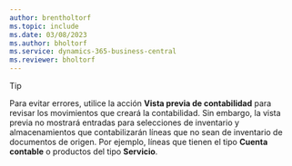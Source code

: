 ```yaml
---
author: brentholtorf
ms.topic: include
ms.date: 03/08/2023
ms.author: bholtorf
ms.service: dynamics-365-business-central
ms.reviewer: bholtorf
---
```


> [!TIP]
> Para evitar errores, utilice la acción **Vista previa de contabilidad** para revisar los movimientos que creará la contabilidad. Sin embargo, la vista previa no mostrará entradas para selecciones de inventario y almacenamientos que contabilizarán líneas que no sean de inventario de documentos de origen. Por ejemplo, líneas que tienen el tipo **Cuenta contable** o productos del tipo **Servicio**.